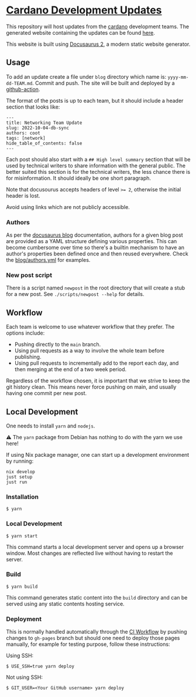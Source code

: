 # [Cardano Development Updates][cardano-updates]

This repository will host updates from the
[cardano](https://github.com/input-output-hk/cardano-node) development teams.
The generated website containing the updates can be found
[here](https://input-output-hk.github.io/cardano-updates/).

This website is built using [Docusaurus 2](https://docusaurus.io/), a modern
static website generator.

## Usage 

To add an update create a file under `blog` directory which name is:
`yyyy-mm-dd-TEAM.md`. Commit and push.  The site will be built and deployed by a
[github-action](https://github.com/input-output-hk/cardano-updates/actions).

The format of the posts is up to each team, but it should include a header
section that looks like:

```
---
title: Networking Team Update
slug: 2022-10-04-db-sync
authors: coot
tags: [network]
hide_table_of_contents: false
---
```

Each post should also start with a `## High level summary` section that will be
used by technical writers to share information with the general public.  The
better suited this section is for the technical writers, the less chance there
is for misinformation. It should ideally be one short paragraph.

Note that docusourus accepts headers of level `>= 2`, otherwise the initial
header is lost.

Avoid using links which are not publicly accessible.

### Authors

As per the [docusaurus blog](https://docusaurus.io/docs/blog#blog-post-authors) documentation, authors for a given blog post are provided as a YAML structure defining various properties. This can become cumbersome over time so there's a builtin mechanism to have an author's properties been defined once and then reused everywhere. Check the [blog/authors.yml](./blog/authors.yml) for examples.

### New post script

There is a script named `newpost` in the root directory that will create a stub for a new post.
See `./scripts/newpost --help` for details.

## Workflow

Each team is welcome to use whatever workflow that they prefer.  The options
include:

* Pushing directly to the `main` branch.
* Using pull requests as a way to involve the whole team before publishing.
* Using pull requests to incrementally add to the report each day, and then
  merging at the end of a two week period.

Regardless of the workflow chosen, it is important that we strive to keep the
git history clean.  This means never force pushing on main, and usually having
one commit per new post.

## Local Development

One needs to install `yarn` and `nodejs`.

:warning: The `yarn` package from Debian has nothing to do with the yarn we use
here!

If using Nix package manager, one can start up a development environment by running:

```
nix develop
just setup
just run
```

### Installation

```
$ yarn
```

### Local Development

```
$ yarn start
```

This command starts a local development server and opens up a browser
window. Most changes are reflected live without having to restart the server.

### Build

```
$ yarn build
```

This command generates static content into the `build` directory and can be
served using any static contents hosting service.

### Deployment

This is normally handled automatically through the [CI
Workflow](.github/workflows/pages.yml) by pushing changes to `gh-pages` branch
but should one need to deploy those pages manually, for example for testing
purpose, follow these instructions:

Using SSH:

```
$ USE_SSH=true yarn deploy
```

Not using SSH:

```
$ GIT_USER=<Your GitHub username> yarn deploy
```

[cardano-updates]: https://input-output-hk.github.io/cardano-updates

